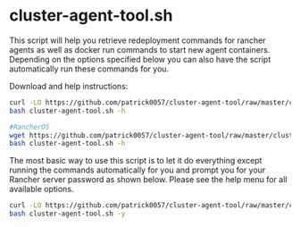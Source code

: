 # cluster-agent-tool.sh
This script will help you retrieve redeployment commands for rancher agents as well as docker run commands to start new agent containers.  Depending on the options specified below you can also have the script automatically run these commands for you.

Download and help instructions:

```bash
curl -LO https://github.com/patrick0057/cluster-agent-tool/raw/master/cluster-agent-tool.sh
bash cluster-agent-tool.sh -h

#RancherOS
wget https://github.com/patrick0057/cluster-agent-tool/raw/master/cluster-agent-tool.sh
bash cluster-agent-tool.sh -h
```

The most basic way to use this script is to let it do everything except running the commands automatically for you and prompt you for your Rancher server password as shown below.  Please see the help menu for all available options.

```bash
curl -LO https://github.com/patrick0057/cluster-agent-tool/raw/master/cluster-agent-tool.sh
bash cluster-agent-tool.sh -y
```
